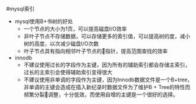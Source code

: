 #mysql索引
* mysql使用B+书树的好处
    - 一个节点的大小为1页，可以提高磁盘I/O效率
    - 非叶子节点不存储数据，可以存储更多的索引值，可以提高树的度，减小树的高度，以次减少磁盘I/O次数
    - 叶子节点具有指向相邻叶子节点的指针，提高范围查找的效率
* innodb
    - 不建议使用过长的字段作为主键，因为所有的辅助索引都会存储主索引，过长的主索引会使得辅助索引变得很大
    - 不建议使用非单调的字段作为主键，因为Innodb数据文件是一个B+tree，非单调的主键会造成在插入新纪录时数据文件为了维护B + Tree的特性而频繁分裂调整，十分低效，而使用自增的主键是一个很好的选择。

